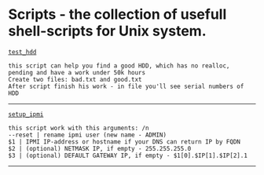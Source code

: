 # Scripts - the collection of usefull shell-scripts for Unix system.

[`test_hdd`](https://github.com/kirillmsc/Scripts/blob/master/test_hdd.sh)
```
this script can help you find a good HDD, which has no realloc, pending and have a work under 50k hours
Create two files: bad.txt and good.txt
After script finish his work - in file you'll see serial numbers of HDD
```
----------
[`setup_ipmi`](https://github.com/kirillmsc/Scripts/blob/master/bash/setup_ipmi.sh)
```
this script work with this arguments: /n
--reset | rename ipmi user (new name - ADMIN)
$1 | IPMI IP-address or hostname if your DNS can return IP by FQDN
$2 | (optional) NETMASK IP, if empty - 255.255.255.0
$3 | (optional) DEFAULT GATEWAY IP, if empty - $1[0].$IP[1].$IP[2].1
```
----------